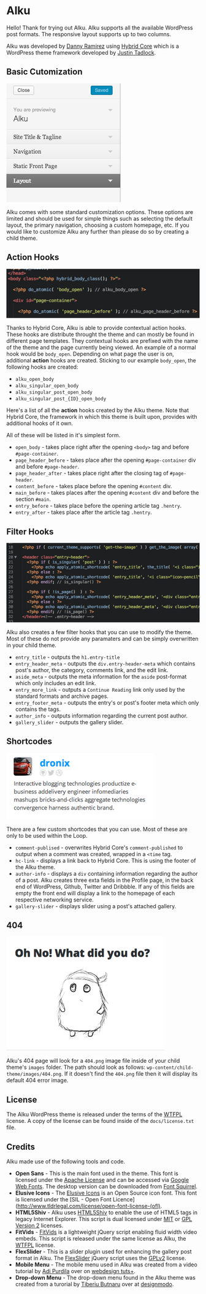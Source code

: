 Alku
====

Hello! Thank for trying out Alku. Alku supports all the available WordPress post formats. The responsive layout supports up to two columns. 

Alku was developed by [Danny Ramirez](http://dronix.me) using [Hybrid Core](http://themehybrid.com/hybrid-core) which is a WordPress theme framework developed by [Justin Tadlock](justintadlock.com).

Basic Cutomization
-----------------

![Figure01](images/figure01.png "WordPress Cutomizer")

Alku comes with some standard customization options. These options are limited and should be used for simple things such as selecting the default layout, the primary navigation, choosing a custom homepage, etc. If you would like to customize Alku any further than please do so by creating a child theme.
                                                                                                                                                                                                                   

Action Hooks
----------------------

![Figure02](images/figure02.png "Action Hooks")

Thanks to Hybrid Core, Alku is able to provide contextual action hooks. These hooks are distribute throught the theme and can mostly be found in different page templates. They contextual hooks are prefixed with the name of the theme and the page currently being viewed. An example of a normal hook would be `body_open`. Depending on what page the user is on, additional **action** hooks are created. Sticking to our example `body_open`, the following hooks are created:

* `alku_open_body`
* `alku_singular_open_body`
* `alku_singular_post_open_body`
* `alku_singular_post_{ID}_open_body`

Here's a list of all the **action** hooks created by the Alku theme. Note that Hybrid Core, the framework in which this theme is built upon, provides with additional hooks of it own.

All of these will be listed in it's simplest form.

* `open_body` - takes place right after the opening `<body>` tag and before `#page-container`.
* `page_header_before` - takes place after the opening `#page-container` div and before `#page-header`.
* `page_header_after` - takes place right after the closing tag of `#page-header`.
* `content_before` - takes place before the opening `#content` div.
* `main_before` - takes places after the opening `#content` div and before the section `#main`.
* `entry_before` - takes place before the opening article tag `.hentry`.
* `entry_after` - takes place after the article tag `.hentry`.

Filter Hooks
------------

![Figure03](images/figure03.png "Filter Hooks")

Alku also creates a few filter hooks that you can use to modify the theme. Most of these do not provide any paramaters and can be simply overwritten in your child theme.

* `entry_title` - outputs the `h1.entry-title`
* `entry_header_meta` - outputs the `div.entry-header-meta` which contains post's author, the category, comments link, and the edit link.
* `aside_meta` - outputs the meta information for the `aside` post-format which only includes an edit link.
* `entry_more_link` - outputs a `Continue Reading` link only used by the standard formats and archive pages.
* `entry_footer_meta` - outputs the entry's or post's footer meta which only contains the tags.
* `author_info` - outputs information regarding the current post author.
* `gallery_slider` - outputs the gallery slider.

Shortcodes
----------

![Figure04](images/figure04.png "Shortcodes")

There are a few custom shortcodes that you can use. Most of these are only to be used within the Loop.

* `comment-publised` - overwrites Hybrid Core's `comment-published` to output when a comment was created, wrapped in a `<time` tag.
* `hc-link` - displays a link back to Hybrid Core. This is using the footer of the Alku theme.
* `author-info` - displays a `div` containing information regarding the author of a post. Alku creates three exta fields in the Profile page, in the back end of WordPress, Github, Twitter and Dribbble. If any of this fields are empty  the front end will display a link to the homepage of each respective networking service.
* `gallery-slider` - displays slider using a post's attached gallery.

404
---

![Figure05](images/figure05.png "404")

Alku's 404 page will look for a `404.png` image file inside of your child theme's `images` folder. The path should look as follows: `wp-content/child-theme/images/404.png`. If it doesn't find the `404.png` file then it will display its default 404 error image.

License
-------

The Alku WordPress theme is released under the terms of the [WTFPL](wtfpl.net) license. A copy of the license can be found inside of the `docs/license.txt` file.

Credits
-------

Alku made use of the following tools and code.

* **Open Sans** - This is the main font used in the theme. This font is licensed under the [Apache License](http://www.apache.org/licenses/LICENSE-2.0.html) and can be accessed via [Google Web Fonts](http://www.google.com/webfonts/specimen/Open+Sans). The desktop version can be downloaded from [Font Squirrel](http://www.fontsquirrel.com/fonts/open-sans).
* **Elusive Icons** - The [Elusive Icons](http://aristeides.com/elusive-iconfont/) is an Open Source icon font. This font is licensed under the [SIL - Open Font Licence](http://www.tldrlegal.com/license/open-font-license-(ofl).
* **HTML5Shiv** - Alku uses [HTML5Shiv](http://code.google.com/p/html5shiv/) to enable the use of HTML5 tags in legacy Internet Explorer. This script is dual licensed under [MIT](http://www.opensource.org/licenses/mit-license.php) or [GPL Version 2](http://www.gnu.org/licenses/gpl-2.0.html) licenses.
* **FitVids** - [FitVids](http://fitvidsjs.com) is a lightweight jQuery script enabling fluid width video embeds. This script is released under the same license as Alku, the [WTFPL](http://www.wtfpl.net/) license.
* **FlexSlider** - This is a slider plugin used for enhancing the gallery post format in Alku. The [FlexSlider](https://github.com/woothemes/flexslider) jQuery script uses the [GPLv2](http://www.gnu.org/licenses/gpl-2.0.html) license.
* **Mobile Menu** - The mobile menu used in Alku was created from a video tutorial by [Adi Purdila](http://www.adipurdila.com/) over on [webdesign tuts+](http://webdesign.tutsplus.com/sessions/adaptive-blog-theme-from-photoshop-to-wordpress/).
* **Drop-down Menu** - The drop-down menu found in the Alku theme was created from a turorial by [Tiberiu Butnaru](https://twitter.com/tiberiualex) over at [designmodo](http://designmodo.com/retro-navigation-menu-css3/).

